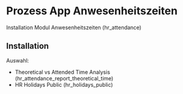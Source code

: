 # Prozess App Anwesenheitszeiten
Installation Modul Anwesenheitszeiten (hr_attendance)

## Installation

Auswahl:
* Theoretical vs Attended Time Analysis (hr_attendance_report_theoretical_time)
* HR Holidays Public (hr_holidays_public)